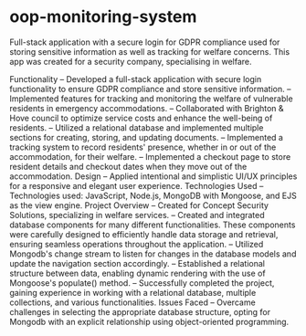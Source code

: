 # oop-monitoring-system
Full-stack application with a secure login for GDPR compliance used for storing sensitive information as well as tracking for welfare concerns. This app was created for a security company, specialising in welfare.

Functionality
– Developed a full-stack application with secure login functionality to ensure GDPR compliance and store sensitive information.
– Implemented features for tracking and monitoring the welfare of vulnerable residents in emergency accommodations.
– Collaborated with Brighton & Hove council to optimize service costs and enhance the well-being of residents.
– Utilized a relational database and implemented multiple sections for creating, storing, and updating documents.
– Implemented a tracking system to record residents' presence, whether in or out of the accommodation, for their welfare.
– Implemented a checkout page to store resident details and checkout dates when they move out of the accommodation.
Design
– Applied intentional and simplistic UI/UX principles for a responsive and elegant user experience.
Technologies Used
– Technologies used: JavaScript, Node.js, MongoDB with Mongoose, and EJS as the view engine.
Project Overview
– Created for Concept Security Solutions, specializing in welfare services.
– Created and integrated database components for many different functionalities. These components were carefully designed to efficiently handle data storage and retrieval, ensuring seamless operations throughout the application.
– Utilized Mongodb's change stream to listen for changes in the database models and update the navigation section accordingly.
– Established a relational structure between data, enabling dynamic rendering with the use of Mongoose's populate() method.
– Successfully completed the project, gaining experience in working with a relational database, multiple collections, and various functionalities.
Issues Faced
– Overcame challenges in selecting the appropriate database structure, opting for Mongodb with an explicit relationship using object-oriented programming.
